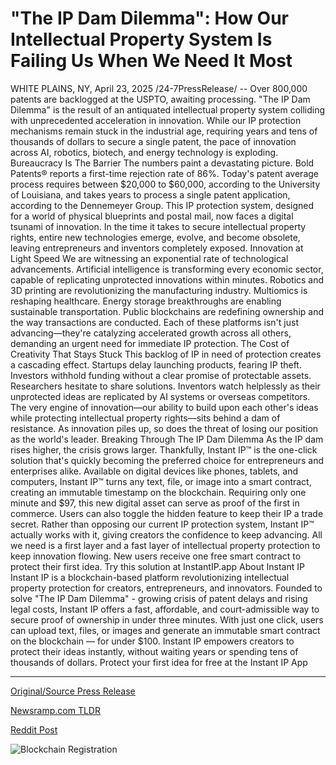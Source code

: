 # "The IP Dam Dilemma": How Our Intellectual Property System Is Failing Us When We Need It Most

WHITE PLAINS, NY, April 23, 2025 /24-7PressRelease/ -- Over 800,000 patents are backlogged at the USPTO, awaiting processing. "The IP Dam Dilemma" is the result of an antiquated intellectual property system colliding with unprecedented acceleration in innovation. While our IP protection mechanisms remain stuck in the industrial age, requiring years and tens of thousands of dollars to secure a single patent, the pace of innovation across AI, robotics, biotech, and energy technology is exploding.   Bureaucracy Is The Barrier The numbers paint a devastating picture. Bold Patents® reports a first-time rejection rate of 86%. Today's patent average process requires between $20,000 to $60,000, according to the University of Louisiana, and takes years to process a single patent application, according to the Dennemeyer Group. This IP protection system, designed for a world of physical blueprints and postal mail, now faces a digital tsunami of innovation. In the time it takes to secure intellectual property rights, entire new technologies emerge, evolve, and become obsolete, leaving entrepreneurs and inventors completely exposed.  Innovation at Light Speed We are witnessing an exponential rate of technological advancements. Artificial intelligence is transforming every economic sector, capable of replicating unprotected innovations within minutes. Robotics and 3D printing are revolutionizing the manufacturing industry. Multiomics is reshaping healthcare. Energy storage breakthroughs are enabling sustainable transportation. Public blockchains are redefining ownership and the way transactions are conducted. Each of these platforms isn't just advancing—they're catalyzing accelerated growth across all others, demanding an urgent need for immediate IP protection.  The Cost of Creativity That Stays Stuck This backlog of IP in need of protection creates a cascading effect. Startups delay launching products, fearing IP theft. Investors withhold funding without a clear promise of protectable assets. Researchers hesitate to share solutions. Inventors watch helplessly as their unprotected ideas are replicated by AI systems or overseas competitors. The very engine of innovation—our ability to build upon each other's ideas while protecting intellectual property rights—sits behind a dam of resistance. As innovation piles up, so does the threat of losing our position as the world's leader.  Breaking Through The IP Dam Dilemma  As the IP dam rises higher, the crisis grows larger. Thankfully, Instant IP™ is the one-click solution that's quickly becoming the preferred choice for entrepreneurs and enterprises alike. Available on digital devices like phones, tablets, and computers, Instant IP™ turns any text, file, or image into a smart contract, creating an immutable timestamp on the blockchain. Requiring only one minute and $97, this new digital asset can serve as proof of the first in commerce. Users can also toggle the hidden feature to keep their IP a trade secret. Rather than opposing our current IP protection system, Instant IP™ actually works with it, giving creators the confidence to keep advancing. All we need is a first layer and a fast layer of intellectual property protection to keep innovation flowing.   New users receive one free smart contract to protect their first idea. Try this solution at InstantIP.app  About Instant IP Instant IP is a blockchain-based platform revolutionizing intellectual property protection for creators, entrepreneurs, and innovators. Founded to solve "The IP Dam Dilemma" - growing crisis of patent delays and rising legal costs, Instant IP offers a fast, affordable, and court-admissible way to secure proof of ownership in under three minutes. With just one click, users can upload text, files, or images and generate an immutable smart contract on the blockchain — for under $100. Instant IP empowers creators to protect their ideas instantly, without waiting years or spending tens of thousands of dollars. Protect your first idea for free at the Instant IP App 

---

[Original/Source Press Release](https://www.24-7pressrelease.com/press-release/522055/the-ip-dam-dilemma-how-our-intellectual-property-system-is-failing-us-when-we-need-it-most)
                    

[Newsramp.com TLDR](https://newsramp.com/curated-news/ip-dam-dilemma-innovators-struggle-with-patent-backlog/609d1959a7dd96232ffed5c44a8381d3) 

 



[Reddit Post](https://www.reddit.com/r/BlockchainWeb3New/comments/1k5t5dq/ip_dam_dilemma_innovators_struggle_with_patent/) 



![Blockchain Registration](https://cdn.newsramp.app/24-7PressRelease/qrcode/254/23/swimZYmD.webp)